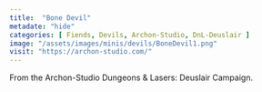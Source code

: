 ```yaml
---
title:  "Bone Devil"
metadate: "hide"
categories: [ Fiends, Devils, Archon-Studio, DnL-Deuslair ]
image: "/assets/images/minis/devils/BoneDevil1.png"
visit: "https://archon-studio.com/"
---
```

From the Archon-Studio Dungeons & Lasers: Deuslair Campaign.